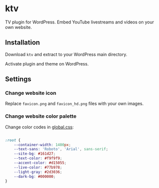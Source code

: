 # ktv

TV plugin for WordPress. Embed YouTube livestreams and videos on your own website.

## Installation

Download ``ktv`` and extract to your WordPress main directory.

Activate plugin and theme on WordPress.

## Settings

### Change website icon

Replace ``favicon.png`` and ``favicon_hd.png`` files with your own images.

### Change website color palette

Change color codes in [global.css](./wp-content/themes/ktv/src/global.css):

```CSS

:root {
    --container-width: 1400px;
    --text-sans: 'Roboto', 'Arial', sans-serif;
    --site-bg: #161d27;
    --text-color: #f9f9f9;
    --accent-color: #d15055;
    --live-color: #77b978;
    --light-gray: #2d3036;
    --dark-bg: #000000;
}
```
